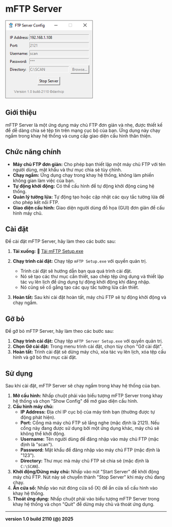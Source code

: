 # mFTP Server
![mFTP](app.png)
## Giới thiệu

mFTP Server là một ứng dụng máy chủ FTP đơn giản và nhẹ, được thiết kế để dễ dàng chia sẻ tệp tin trên mạng cục bộ của bạn. Ứng dụng này chạy ngầm trong khay hệ thống và cung cấp giao diện cấu hình thân thiện.

## Chức năng chính

-   **Máy chủ FTP đơn giản:** Cho phép bạn thiết lập một máy chủ FTP với tên người dùng, mật khẩu và thư mục chia sẻ tùy chỉnh.
-   **Chạy ngầm:** Ứng dụng chạy trong khay hệ thống, không làm phiền không gian làm việc của bạn.
-   **Tự động khởi động:** Có thể cấu hình để tự động khởi động cùng hệ thống.
-   **Quản lý tường lửa:** Tự động tạo hoặc cập nhật các quy tắc tường lửa để cho phép kết nối FTP.
-   **Giao diện cấu hình:** Giao diện người dùng đồ họa (GUI) đơn giản để cấu hình máy chủ.

## Cài đặt

Để cài đặt mFTP Server, hãy làm theo các bước sau:

1.  **Tải xuống:** 💾 [Tải mFTP Setup.exe](https://github.com/caophuocdanh/mFTP-Server/releases/download/v1.0/mFTP.Setup.exe)

2.  **Chạy trình cài đặt:** Chạy tệp `mFTP Setup.exe` với quyền quản trị.
    *   Trình cài đặt sẽ hướng dẫn bạn qua quá trình cài đặt.
    *   Nó sẽ tạo các thư mục cần thiết, sao chép tệp ứng dụng và thiết lập tác vụ lên lịch để ứng dụng tự động khởi động khi đăng nhập.
    *   Nó cũng sẽ cố gắng tạo các quy tắc tường lửa cần thiết.
3.  **Hoàn tất:** Sau khi cài đặt hoàn tất, máy chủ FTP sẽ tự động khởi động và chạy ngầm.

## Gỡ bỏ

Để gỡ bỏ mFTP Server, hãy làm theo các bước sau:

1.  **Chạy trình cài đặt:** Chạy tệp `mFTP Server Setup.exe` với quyền quản trị.
2.  **Chọn Gỡ cài đặt:** Trong menu trình cài đặt, chọn tùy chọn "Gỡ cài đặt".
3.  **Hoàn tất:** Trình cài đặt sẽ dừng máy chủ, xóa tác vụ lên lịch, xóa tệp cấu hình và gỡ bỏ thư mục cài đặt.

## Sử dụng

Sau khi cài đặt, mFTP Server sẽ chạy ngầm trong khay hệ thống của bạn.

1.  **Mở cấu hình:** Nhấp chuột phải vào biểu tượng mFTP Server trong khay hệ thống và chọn "Show Config" để mở giao diện cấu hình.
2.  **Cấu hình máy chủ:**
    *   **IP Address:** Địa chỉ IP cục bộ của máy tính bạn (thường được tự động phát hiện).
    *   **Port:** Cổng mà máy chủ FTP sẽ lắng nghe (mặc định là 2121). Nếu cổng này đang được sử dụng bởi một ứng dụng khác, máy chủ sẽ không thể khởi động.
    *   **Username:** Tên người dùng để đăng nhập vào máy chủ FTP (mặc định là "scan").
    *   **Password:** Mật khẩu để đăng nhập vào máy chủ FTP (mặc định là "123").
    *   **Directory:** Thư mục mà máy chủ FTP sẽ chia sẻ (mặc định là `C:\SCAN`).
3.  **Khởi động/Dừng máy chủ:** Nhấp vào nút "Start Server" để khởi động máy chủ FTP. Nút này sẽ chuyển thành "Stop Server" khi máy chủ đang chạy.
4.  **Ẩn cửa sổ:** Nhấp vào nút đóng cửa sổ (X) để ẩn cửa sổ cấu hình vào khay hệ thống.
5.  **Thoát ứng dụng:** Nhấp chuột phải vào biểu tượng mFTP Server trong khay hệ thống và chọn "Quit" để dừng máy chủ và thoát ứng dụng.

---

**version 1.0 build 2110 (@) 2025**

